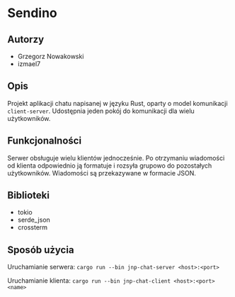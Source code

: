 # Sendino

## Autorzy
- Grzegorz Nowakowski
- izmael7

## Opis
Projekt aplikacji chatu napisanej w języku Rust, oparty o model komunikacji
`client-server`. Udostępnia jeden pokój do komunikacji dla wielu użytkowników.

## Funkcjonalności
Serwer obsługuje wielu klientów jednocześnie. Po otrzymaniu wiadomości
od klienta odpowiednio ją formatuje i rozsyła grupowo do pozostałych
użytkowników. Wiadomości są przekazywane w formacie JSON.

## Biblioteki
- tokio
- serde_json
- crossterm

## Sposób użycia
Uruchamianie serwera:
`cargo run --bin jnp-chat-server <host>:<port>`

Uruchamianie klienta:
`cargo run --bin jnp-chat-client <host>:<port> <name>`
